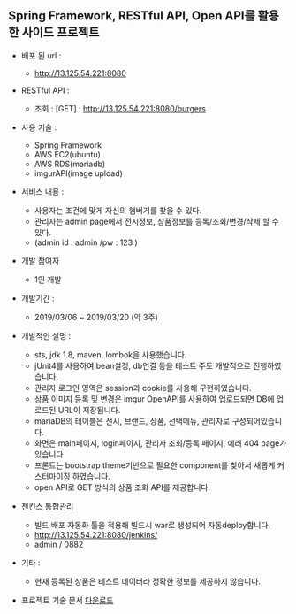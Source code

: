 ## Spring Framework, RESTful API, Open API를 활용한 사이드 프로젝트 

- 배포 된 url : 
  - http://13.125.54.221:8080

- RESTful API : 
  - 조회 : [GET] : http://13.125.54.221:8080/burgers

- 사용 기술 : 
  - Spring Framework
  - AWS EC2(ubuntu)
  - AWS RDS(mariadb)
  - imgurAPI(image upload)

- 서비스 내용 :
  - 사용자는 조건에 맞게 자신의 햄버거를 찾을 수 있다.
  - 관리자는 admin page에서 전시정보, 상품정보를 등록/조회/변경/삭제 할 수 있다.
  - (admin id : admin /pw : 123 )

- 개발 참여자
  - 1인 개발

- 개발기간 :
  - 2019/03/06 ~ 2019/03/20 (약 3주)
  
- 개발적인 설명 : 
  - sts, jdk 1.8, maven, lombok을 사용했습니다.
  - jUnit4를 사용하여 bean설정, db연결 등을 테스트 주도 개발적으로 진행하였습니다. 
  - 관리자 로그인 영역은 session과 cookie를 사용해 구현하였습니다.
  - 상품 이미지 등록 및 변경은 imgur OpenAPI를 사용하여 업로드되면 DB에 업로드된 URL이 저장됩니다.
  - mariaDB의 테이블은 전시, 브랜드, 상품, 선택메뉴, 관리자로 구성되어있습니다.
  - 화면은 main페이지, login페이지, 관리자 조회/등록 페이지, 에러 404 page가 있습니다
  - 프론트는 bootstrap theme기반으로 필요한 component를 찾아서 새롭게 커스터마이징 하였습니다.
  - open API로 GET 방식의 상품 조회 API를 제공합니다.
  
- 젠킨스 통합관리
  - 빌드 배포 자동화 툴을 적용해 빌드시 war로 생성되어 자동deploy합니다. 
  - http://13.125.54.221:8080/jenkins/
  - admin / 0882
  
- 기타 :
  - 현재 등록된 상품은 테스트 데이터라 정확한 정보를 제공하지 않습니다.

- 프로젝트 기술 문서 [다운로드](./burger_document.pdf)
